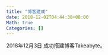 ```yaml
---
title: "博客建成"
date: 2018-12-02T04:44:38+08:00
Math: true
Categories: []
---
```


2018年12月3日
 成功搭建博客Takeabyte。

